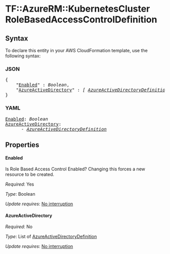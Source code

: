 # TF::AzureRM::KubernetesCluster RoleBasedAccessControlDefinition

## Syntax

To declare this entity in your AWS CloudFormation template, use the following syntax:

### JSON

<pre>
{
    "<a href="#enabled" title="Enabled">Enabled</a>" : <i>Boolean</i>,
    "<a href="#azureactivedirectory" title="AzureActiveDirectory">AzureActiveDirectory</a>" : <i>[ <a href="azureactivedirectorydefinition.md">AzureActiveDirectoryDefinition</a>, ... ]</i>
}
</pre>

### YAML

<pre>
<a href="#enabled" title="Enabled">Enabled</a>: <i>Boolean</i>
<a href="#azureactivedirectory" title="AzureActiveDirectory">AzureActiveDirectory</a>: <i>
      - <a href="azureactivedirectorydefinition.md">AzureActiveDirectoryDefinition</a></i>
</pre>

## Properties

#### Enabled

Is Role Based Access Control Enabled? Changing this forces a new resource to be created.

_Required_: Yes

_Type_: Boolean

_Update requires_: [No interruption](https://docs.aws.amazon.com/AWSCloudFormation/latest/UserGuide/using-cfn-updating-stacks-update-behaviors.html#update-no-interrupt)

#### AzureActiveDirectory

_Required_: No

_Type_: List of <a href="azureactivedirectorydefinition.md">AzureActiveDirectoryDefinition</a>

_Update requires_: [No interruption](https://docs.aws.amazon.com/AWSCloudFormation/latest/UserGuide/using-cfn-updating-stacks-update-behaviors.html#update-no-interrupt)

